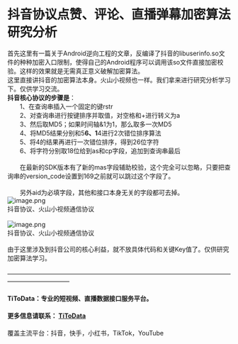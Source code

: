 # 抖音协议点赞、评论、直播弹幕加密算法研究分析

首先这里有一篇关于Android逆向工程的文章，反编译了抖音的libuserinfo.so文件的种种加密入口限制，使得自己的Android程序可以调用该so文件直接加密校验。这样的效果就是无需真正意义破解加密算法。<br />这里直接讲抖音的加密算法本身。火山小视频也一样。我们拿来进行研究分析学习下。仅供学习交流。<br />**抖音核心协议的步骤是**：<br />　　1、在查询串插入一个固定的键rstr<br />　　2、对查询串进行按键排序并取值，对空格和+进行转义为a<br />　　3、然后取MD5；如果时间轴&1为1，那么取多一次MD5<br />　　4、将MD5结果分别和5******6、1******4进行2次错位排序算法<br />　　5、将4的结果再进行一次错位排序，得到26位字符<br />　　6、将字符分别取18位给到as和cp字段，追加到查询串最后<br />
<br />　　在最新的SDK版本有了新的mas字段辅助校验，这个完全可以忽略，只要把查询串的version_code设置到169之前就可以跳过这个字段了。<br />
<br />　　另外aid为必填字段，其他和接口本身无关的字段都可去掉。<br />![image.png](https://cdn.nlark.com/yuque/0/2020/png/97322/1606869601754-d7813825-edfd-4c50-8c9e-8d2ebd36dcd5.png#align=left&display=inline&height=518&margin=%5Bobject%20Object%5D&name=image.png&originHeight=1036&originWidth=1240&size=645693&status=done&style=none&width=620)<br />抖音协议、火山小视频通信协议<br /> <br />![image.png](https://cdn.nlark.com/yuque/0/2020/png/97322/1606869619423-1af4d2fe-7034-417e-a669-242e184982a6.png#align=left&display=inline&height=513&margin=%5Bobject%20Object%5D&name=image.png&originHeight=1026&originWidth=1238&size=515131&status=done&style=none&width=619)<br />抖音协议、火山小视频通信协议<br /> <br />由于这里涉及到抖音公司的核心利益，就不放具体代码和关键Key值了。仅供研究加密算法学习。<br />
<br />——————————————————————————————————————————————
<a name="9794cc28"></a>
#### TiToData：专业的短视频、直播数据接口服务平台。
<a name="1c5f89ff"></a>
#### 更多信息请联系： [TiToData](https://www.titodata.com?from=douyinarticle)
覆盖主流平台：抖音，快手，小红书，TikTok，YouTube

